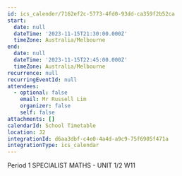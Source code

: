 ```yaml
---
id: ics_calender/7162ef2c-5773-4fd0-93dd-ca359f2b52ca
start:
  date: null
  dateTime: '2023-11-15T21:30:00.000Z'
  timeZone: Australia/Melbourne
end:
  date: null
  dateTime: '2023-11-15T22:45:00.000Z'
  timeZone: Australia/Melbourne
recurrence: null
recurringEventId: null
attendees:
  - optional: false
    email: Mr Russell Lim
    organizer: false
    self: false
attachments: []
calendarId: School Timetable
location: J2
integrationId: d6aa3dbf-c4e0-4a4d-a9c9-75f6905f471a
integrationType: ics_calendar
---
```

Period 1
SPECIALIST MATHS - UNIT 1/2 W11